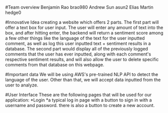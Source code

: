 #Team overview
Benjamin Rao brao980
Andrew Sun asun2
Elias Martin hedge0 

#Innovative Idea 
creating a website which offers 2 parts. The first part will offer a text box for user input. The user will enter any amount of text into the box, and after hitting enter, the backend will return a sentiment score among a few other things like the language of the text for the user inputted comment, as well as log this user inputted text + sentiment results in a database. The second part would display all of the previously logged comments that the user has ever inputted, along with each comment's respective sentiment results, and will also allow the user to delete specific comments from that database on this webpage. 

#Important data
We will be using AWS's pre-trained NLP API to detect the language of the user. Other than that, we will accept data inputted from the user to analyze.

#User Interface 
These are the following pages that will be used for our application:
*Login
    *a typical log in page with a button to sign in with a username and password. there is also a button to create a new account.
